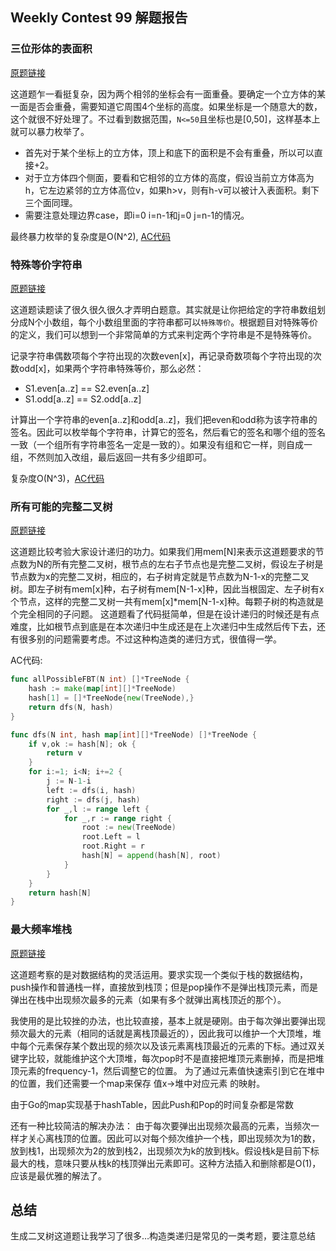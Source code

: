 ## Weekly Contest 99 解题报告

### 三位形体的表面积
[原题链接](https://leetcode-cn.com/contest/weekly-contest-99/problems/surface-area-of-3d-shapes/)

这道题乍一看挺复杂，因为两个相邻的坐标会有一面重叠。要确定一个立方体的某一面是否会重叠，需要知道它周围4个坐标的高度。如果坐标是一个随意大的数，这个就很不好处理了。不过看到数据范围，`N<=50`且坐标也是[0,50]，这样基本上就可以暴力枚举了。
* 首先对于某个坐标上的立方体，顶上和底下的面积是不会有重叠，所以可以直接+2。
* 对于立方体四个侧面，要看和它相邻的立方体的高度，假设当前立方体高为h，它左边紧邻的立方体高位v，如果h>v，则有h-v可以被计入表面积。剩下三个面同理。
* 需要注意处理边界case，即i=0 i=n-1和j=0 j=n-1的情况。

最终暴力枚举的复杂度是O(N^2), [AC代码](https://github.com/caibirdme/leetforfun/blob/master/leetcode/leet_892/source.go)

### 特殊等价字符串
[原题链接](https://leetcode-cn.com/contest/weekly-contest-99/problems/groups-of-special-equivalent-strings/)

这道题读题读了很久很久很久才弄明白题意。其实就是让你把给定的字符串数组划分成N个小数组，每个小数组里面的字符串都可以`特殊等价`。根据题目对特殊等价的定义，我们可以想到一个非常简单的方式来判定两个字符串是不是特殊等价。

记录字符串偶数项每个字符出现的次数even[x]，再记录奇数项每个字符出现的次数odd[x]，如果两个字符串特殊等价，那么必然：
* S1.even[a..z] == S2.even[a..z]
* S1.odd[a..z] == S2.odd[a..z]

计算出一个字符串的even[a..z]和odd[a..z]，我们把even和odd称为该字符串的签名。因此可以枚举每个字符串，计算它的签名，然后看它的签名和哪个组的签名一致（一个组所有字符串签名一定是一致的）。如果没有组和它一样，则自成一组，不然则加入改组，最后返回一共有多少组即可。

复杂度O(N^3)，[AC代码](https://github.com/caibirdme/leetforfun/blob/master/leetcode/leet_893/source.go)

### 所有可能的完整二叉树
[原题链接](https://leetcode-cn.com/contest/weekly-contest-99/problems/all-possible-full-binary-trees/)

这道题比较考验大家设计递归的功力。如果我们用mem[N]来表示这道题要求的节点数为N的所有完整二叉树，根节点的左右子节点也是完整二叉树，假设左子树是节点数为x的完整二叉树，相应的，右子树肯定就是节点数为N-1-x的完整二叉树。即左子树有mem[x]种，右子树有mem[N-1-x]种，因此当根固定、左子树有x个节点，这样的完整二叉树一共有mem[x]*mem[N-1-x]种。每颗子树的构造就是个完全相同的子问题。
这道题看了代码挺简单，但是在设计递归的时候还是有点难度，比如根节点到底是在本次递归中生成还是在上次递归中生成然后传下去，还有很多别的问题需要考虑。不过这种构造类的递归方式，很值得一学。

AC代码:
```go
func allPossibleFBT(N int) []*TreeNode {
    hash := make(map[int][]*TreeNode)
    hash[1] = []*TreeNode{new(TreeNode),}
    return dfs(N, hash)
}

func dfs(N int, hash map[int][]*TreeNode) []*TreeNode {
    if v,ok := hash[N]; ok {
        return v
    }
    for i:=1; i<N; i+=2 {
        j := N-1-i
        left := dfs(i, hash)
        right := dfs(j, hash)
        for _,l := range left {
            for _,r := range right {
                root := new(TreeNode)
                root.Left = l
                root.Right = r
                hash[N] = append(hash[N], root)
            }
        }
    }
    return hash[N]
}
```

### 最大频率堆栈
[原题链接](https://leetcode-cn.com/contest/weekly-contest-99/problems/maximum-frequency-stack/)

这道题考察的是对数据结构的灵活运用。要求实现一个类似于栈的数据结构，push操作和普通栈一样，直接放到栈顶；但是pop操作不是弹出栈顶元素，而是弹出在栈中出现频次最多的元素（如果有多个就弹出离栈顶近的那个）。

我使用的是比较挫的办法，也比较直接，基本上就是硬刚。由于每次弹出要弹出现频次最大的元素（相同的话就是离栈顶最近的），因此我可以维护一个大顶堆，堆中每个元素保存某个数出现的频次以及该元素离栈顶最近的元素的下标。通过双关键字比较，就能维护这个大顶堆，每次pop时不是直接把堆顶元素删掉，而是把堆顶元素的frequency-1，然后调整它的位置。
为了通过元素值快速索引到它在堆中的位置，我们还需要一个map来保存 值x->堆中对应元素 的映射。

由于Go的map实现基于hashTable，因此Push和Pop的时间复杂都是常数

还有一种比较简洁的解决办法：
由于每次要弹出出现频次最高的元素，当频次一样才关心离栈顶的位置。因此可以对每个频次维护一个栈，即出现频次为1的数，放到栈1，出现频次为2的放到栈2，出现频次为k的放到栈k。假设栈k是目前下标最大的栈，意味只要从栈k的栈顶弹出元素即可。这种方法插入和删除都是O(1)，应该是最优雅的解法了。

## 总结
生成二叉树这道题让我学习了很多…构造类递归是常见的一类考题，要注意总结